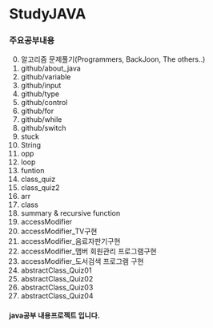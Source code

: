 # StudyJAVA

### 주요공부내용

0. 알고리즘 문제풀기(Programmers, BackJoon, The others..)
1. github/about_java
2. github/variable
3. github/input
4. github/type
5. github/control
6. github/for
7. github/while
8. github/switch
9. stuck 
10. String
11. opp
12. loop
13. funtion
14. class_quiz
15. class_quiz2
16. arr
17. class
18. summary & recursive function
19. accessModifier
20. accessModifier_TV구현
21. accessModifier_음료자판기구현
22. accessModifier_맴버 회원관리 프로그램구현
23. accessModifier_도서검색 프로그램 구현
24. abstractClass_Quiz01
25. abstractClass_Quiz02
26. abstractClass_Quiz03
27. abstractClass_Quiz04


#### java공부 내용프로젝트 입니다.
